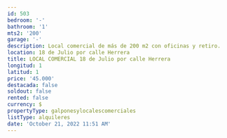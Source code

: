 ```yaml
---
id: 503
bedroom: '-'
bathroom: '1'
mts2: '200'
garage: '-'
description: Local comercial de más de 200 m2 con oficinas y retiro.
location: 18 de Julio por calle Herrera
title: LOCAL COMERCIAL 18 de Julio por calle Herrera
longitud: 1
latitud: 1
price: '45.000'
destacada: false
soldout: false
rented: false
currency: $
propertyType: galponesylocalescomerciales
listType: alquileres
date: 'October 21, 2022 11:51 AM'
---
```


